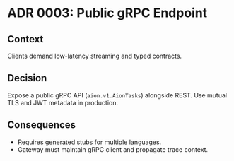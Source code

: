# ADR 0003: Public gRPC Endpoint

## Context

Clients demand low-latency streaming and typed contracts.

## Decision

Expose a public gRPC API (`aion.v1.AionTasks`) alongside REST. Use mutual TLS and JWT metadata in production.

## Consequences

- Requires generated stubs for multiple languages.
- Gateway must maintain gRPC client and propagate trace context.
